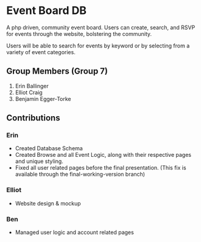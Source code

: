 # Event Board DB

A php driven, community event board. Users can create, search, and RSVP for events through the website, bolstering the community.

Users will be able to search for events by keyword or by selecting from a variety of event categories.

## Group Members (Group 7)

1. Erin Ballinger
2. Elliot Craig
3. Benjamin Egger-Torke

## Contributions

### Erin

- Created Database Schema
- Created Browse and all Event Logic, along with their respective pages and unique styling.
- Fixed all user related pages before the final presentation.
  (This fix is available through the final-working-version branch)

### Elliot

- Website design & mockup

### Ben

- Managed user logic and account related pages
